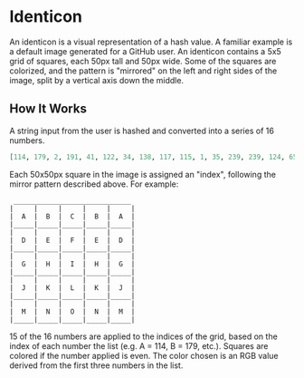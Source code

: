 # Identicon

An identicon is a visual representation of a hash value. A familiar example is a default image generated for a GitHub user. An identicon contains a 5x5 grid of squares, each 50px tall and 50px wide. Some of the squares are colorized, and the pattern is "mirrored" on the left and right sides of the image, split by a vertical axis down the middle.

## How It Works


A string input from the user is hashed and converted into a series of 16 numbers.
```elixir
[114, 179, 2, 191, 41, 122, 34, 138, 117, 115, 1, 35, 239, 239, 124, 65]
```
Each 50x50px square in the image is assigned an "index", following the mirror pattern described above. For example:

```
 _____________________________
|     |     |     |     |     |
|  A  |  B  |  C  |  B  |  A  |
|_____|_____|_____|_____|_____|
|     |     |     |     |     |
|  D  |  E  |  F  |  E  |  D  |
|_____|_____|_____|_____|_____|
|     |     |     |     |     |
|  G  |  H  |  I  |  H  |  G  |
|_____|_____|_____|_____|_____|
|     |     |     |     |     |
|  J  |  K  |  L  |  K  |  J  |
|_____|_____|_____|_____|_____|
|     |     |     |     |     |
|  M  |  N  |  O  |  N  |  M  |
|_____|_____|_____|_____|_____|

```
15 of the 16 numbers are applied to the indices of the grid, based on the index of each number the list (e.g. A = 114, B = 179, etc.). Squares are colored if the number applied is even. The color chosen is an RGB value derived from the first three numbers in the list.
